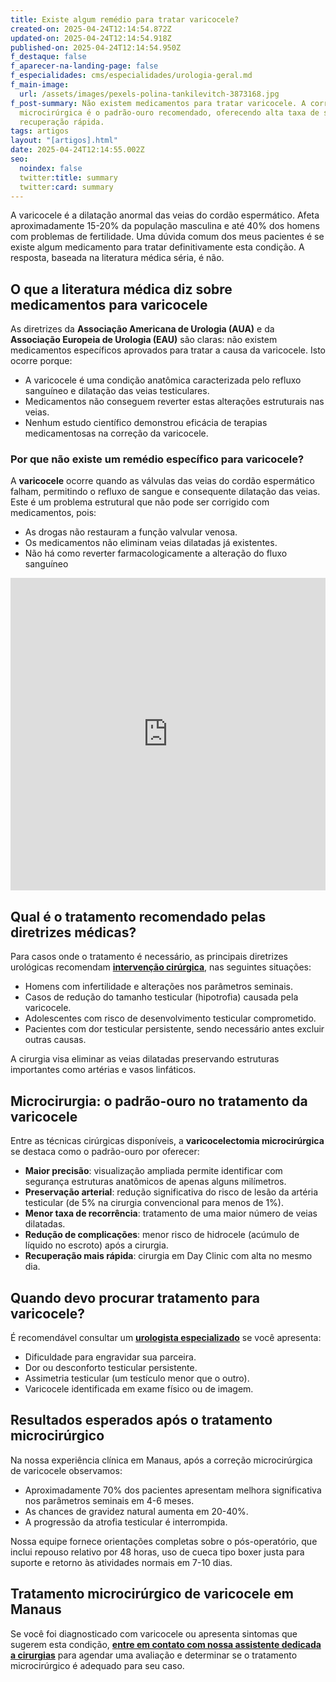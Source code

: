 ```yaml
---
title: Existe algum remédio para tratar varicocele?
created-on: 2025-04-24T12:14:54.872Z
updated-on: 2025-04-24T12:14:54.918Z
published-on: 2025-04-24T12:14:54.950Z
f_destaque: false
f_aparecer-na-landing-page: false
f_especialidades: cms/especialidades/urologia-geral.md
f_main-image:
  url: /assets/images/pexels-polina-tankilevitch-3873168.jpg
f_post-summary: Não existem medicamentos para tratar varicocele. A correção
  microcirúrgica é o padrão-ouro recomendado, oferecendo alta taxa de sucesso e
  recuperação rápida.
tags: artigos
layout: "[artigos].html"
date: 2025-04-24T12:14:55.002Z
seo:
  noindex: false
  twitter:title: summary
  twitter:card: summary
---
```

A varicocele é a dilatação anormal das veias do cordão espermático. Afeta aproximadamente 15-20% da população masculina e até 40% dos homens com problemas de fertilidade. Uma dúvida comum dos meus pacientes é se existe algum medicamento para tratar definitivamente esta condição. A resposta, baseada na literatura médica séria, é não.

## **O que a literatura médica diz sobre medicamentos para varicocele**

As diretrizes da **Associação Americana de Urologia (AUA)** e da **Associação Europeia de Urologia (EAU)** são claras: não existem medicamentos específicos aprovados para tratar a causa da varicocele. Isto ocorre porque:

* A varicocele é uma condição anatômica caracterizada pelo refluxo sanguíneo e dilatação das veias testiculares.
* Medicamentos não conseguem reverter estas alterações estruturais nas veias.
* Nenhum estudo científico demonstrou eficácia de terapias medicamentosas na correção da varicocele.

### **Por que não existe um remédio específico para varicocele?**

A **varicocele** ocorre quando as válvulas das veias do cordão espermático falham, permitindo o refluxo de sangue e consequente dilatação das veias. Este é um problema estrutural que não pode ser corrigido com medicamentos, pois:

* As drogas não restauram a função valvular venosa.
* Os medicamentos não eliminam veias dilatadas já existentes.
* Não há como reverter farmacologicamente a alteração do fluxo sanguíneo

<div style="text-align: center; margin-bottom: 20px;">
  <iframe
    width="100%"
    height="500"
    src="https://www.youtube.com/embed/h8gEaotEHeM"
    title="Varicocele: o que você precisa saber"
    frameborder="0"
    allow="accelerometer; autoplay; clipboard-write; encrypted-media; gyroscope; picture-in-picture; web-share"
    referrerpolicy="strict-origin-when-cross-origin"
    allowfullscreen
    id="responsive-video"
    style="max-width: 800px; margin: 0 auto; display: block;"
  ></iframe>
  <script>
    function adjustIframeHeight() {
      var iframe = document.getElementById('responsive-video');
      if (window.innerWidth < 768) {
        iframe.style.height = '300px'; // Altura para celular
      } else {
        iframe.style.height = '500px'; // Altura para desktop
      }
    }  </script>
</div>

## **Qual é o tratamento recomendado pelas diretrizes médicas?**

Para casos onde o tratamento é necessário, as principais diretrizes urológicas recomendam **[intervenção cirúrgica](https://uroconsult.com.br/artigos/correcao-microcirurgica-de-varicocele-quais-as-vantagens/)**, nas seguintes situações:

* Homens com infertilidade e alterações nos parâmetros seminais.
* Casos de redução do tamanho testicular (hipotrofia) causada pela varicocele.
* Adolescentes com risco de desenvolvimento testicular comprometido.
* Pacientes com dor testicular persistente, sendo necessário antes excluir outras causas.

A cirurgia visa eliminar as veias dilatadas preservando estruturas importantes como artérias e vasos linfáticos.

## **Microcirurgia: o padrão-ouro no tratamento da varicocele**

Entre as técnicas cirúrgicas disponíveis, a **varicocelectomia microcirúrgica** se destaca como o padrão-ouro por oferecer:

* **Maior precisão**: visualização ampliada permite identificar com segurança estruturas anatômicos de apenas alguns milímetros.
* **Preservação arterial**: redução significativa do risco de lesão da artéria testicular (de 5% na cirurgia convencional para menos de 1%).
* **Menor taxa de recorrência**: tratamento de uma maior número de veias dilatadas.
* **Redução de complicações**: menor risco de hidrocele (acúmulo de líquido no escroto) após a cirurgia.
* **Recuperação mais rápida**: cirurgia em Day Clinic com alta no mesmo dia.

## **Quando devo procurar tratamento para varicocele?**

É recomendável consultar um **[urologista especializado](https://uroconsult.com.br/artigos/urologista-em-manaus/)** se você apresenta:

* Dificuldade para engravidar sua parceira.
* Dor ou desconforto testicular persistente.
* Assimetria testicular (um testículo menor que o outro).
* Varicocele identificada em exame físico ou de imagem.

## **Resultados esperados após o tratamento microcirúrgico**

Na nossa experiência clínica em Manaus, após a correção microcirúrgica de varicocele observamos:

* Aproximadamente 70% dos pacientes apresentam melhora significativa nos parâmetros seminais em 4-6 meses.
* As chances de gravidez natural aumenta em 20-40%.
* A progressão da atrofia testicular é interrompida.

Nossa equipe fornece orientações completas sobre o pós-operatório, que inclui repouso relativo por 48 horas, uso de cueca tipo boxer justa para suporte e retorno às atividades normais em 7-10 dias.

## **Tratamento microcirúrgico de varicocele em Manaus**

Se você foi diagnosticado com varicocele ou apresenta sintomas que sugerem esta condição, **[entre em contato com nossa assistente dedicada a cirurgias](https://api.whatsapp.com/send?phone=5592982252490)** para agendar uma avaliação e determinar se o tratamento microcirúrgico é adequado para seu caso.